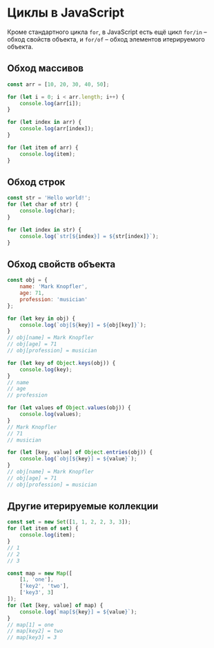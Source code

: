 # Циклы в JavaScript

Кроме стандартного цикла `for`, в JavaScript есть ещё цикл `for/in` – обход свойств объекта, и `for/of` – обход элементов итерируемого объекта.

## Обход массивов

```JavaScript
const arr = [10, 20, 30, 40, 50];

for (let i = 0; i < arr.length; i++) {
    console.log(arr[i]);
}

for (let index in arr) {
    console.log(arr[index]);
}

for (let item of arr) {
    console.log(item);
}
```

## Обход строк
```JavaScript
const str = 'Hello world!';
for (let char of str) {
    console.log(char);
}

for (let index in str) {
    console.log(`str[${index}] = ${str[index]}`);
}
```

## Обход свойств объекта

```JavaScript
const obj = {
    name: 'Mark Knopfler',
    age: 71,
    profession: 'musician'
};

for (let key in obj) {
    console.log(`obj[${key}] = ${obj[key]}`);
}
// obj[name] = Mark Knopfler
// obj[age] = 71
// obj[profession] = musician

for (let key of Object.keys(obj)) {
    console.log(key);
}
// name
// age
// profession

for (let values of Object.values(obj)) {
    console.log(values);
}
// Mark Knopfler
// 71
// musician

for (let [key, value] of Object.entries(obj)) {
    console.log(`obj[${key}] = ${value}`);
}
// obj[name] = Mark Knopfler
// obj[age] = 71
// obj[profession] = musician
```

## Другие итерируемые коллекции

```JavaScript
const set = new Set([1, 1, 2, 2, 3, 3]);
for (let item of set) {
    console.log(item);
}
// 1
// 2
// 3

const map = new Map([
    [1, 'one'],
    ['key2', 'two'],
    ['key3', 3]
]);
for (let [key, value] of map) {
    console.log(`map[${key}] = ${value}`);
}
// map[1] = one
// map[key2] = two
// map[key3] = 3
```